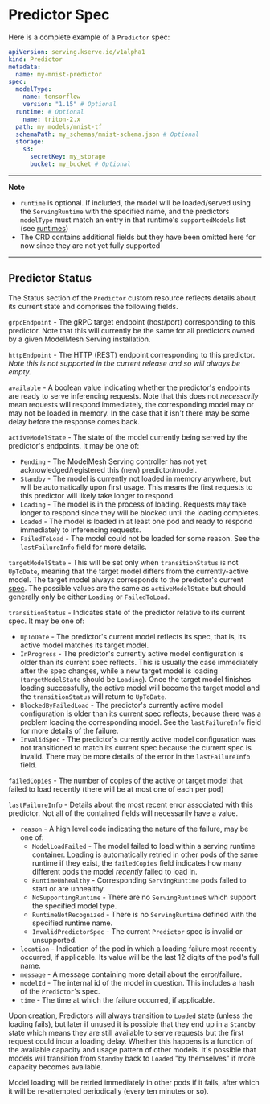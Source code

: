# Predictor Spec

Here is a complete example of a `Predictor` spec:

```yaml
apiVersion: serving.kserve.io/v1alpha1
kind: Predictor
metadata:
  name: my-mnist-predictor
spec:
  modelType:
    name: tensorflow
    version: "1.15" # Optional
  runtime: # Optional
    name: triton-2.x
  path: my_models/mnist-tf
  schemaPath: my_schemas/mnist-schema.json # Optional
  storage:
    s3:
      secretKey: my_storage
      bucket: my_bucket # Optional
```

---

**Note**

- `runtime` is optional. If included, the model will be loaded/served using the `ServingRuntime` with the specified name, and the predictors `modelType` must match an entry in that runtime's `supportedModels` list (see [runtimes](../runtimes/))
- The CRD contains additional fields but they have been omitted here for now since they are not yet fully supported

---

## Predictor Status

The Status section of the `Predictor` custom resource reflects details about its current state and comprises the following fields.

`grpcEndpoint` - The gRPC target endpoint (host/port) corresponding to this predictor. Note that this will currently be the same for all predictors owned by a given ModelMesh Serving installation.

`httpEndpoint` - The HTTP (REST) endpoint corresponding to this predictor. _Note this is not supported in the current release and so will always be empty._

`available` - A boolean value indicating whether the predictor's endpoints are ready to serve inferencing requests. Note that this does not _necessarily_ mean requests will respond immediately, the corresponding model may or may not be loaded in memory. In the case that it isn't there may be some delay before the response comes back.

`activeModelState` - The state of the model currently being served by the predictor's endpoints. It may be one of:

- `Pending` - The ModelMesh Serving controller has not yet acknowledged/registered this (new) predictor/model.
- `Standby` - The model is currently not loaded in memory anywhere, but will be automatically upon first usage. This means the first requests to this predictor will likely take longer to respond.
- `Loading` - The model is in the process of loading. Requests may take longer to respond since they will be blocked until the loading completes.
- `Loaded` - The model is loaded in at least one pod and ready to respond immediately to inferencing requests.
- `FailedToLoad` - The model could not be loaded for some reason. See the `lastFailureInfo` field for more details.

`targetModelState` - This will be set only when `transitionStatus` is not `UpToDate`, meaning that the target model differs from the currently-active model. The target model always corresponds to the predictor's current [spec](#predictor-spec). The possible values are the same as `activeModelState` but should generally only be either `Loading` or `FailedToLoad`.

`transitionStatus` - Indicates state of the predictor relative to its current spec. It may be one of:

- `UpToDate` - The predictor's current model reflects its spec, that is, its active model matches its target model.
- `InProgress` - The predictor's currently active model configuration is older than its current spec reflects. This is usually the case immediately after the spec changes, while a new target model is loading (`targetModelState` should be `Loading`). Once the target model finishes loading successfully, the active model will become the target model and the `transitionStatus` will return to `UpToDate`.
- `BlockedByFailedLoad` - The predictor's currently active model configuration is older than its current spec reflects, because there was a problem loading the corresponding model. See the `lastFailureInfo` field for more details of the failure.
- `InvalidSpec` - The predictor's currently active model configuration was not transitioned to match its current spec because the current spec is invalid. There may be more details of the error in the `lastFailureInfo` field.

`failedCopies` - The number of copies of the active or target model that failed to load recently (there will be at most one of each per pod)

`lastFailureInfo` - Details about the most recent error associated with this predictor. Not all of the contained fields will necessarily have a value.

- `reason` - A high level code indicating the nature of the failure, may be one of:
  - `ModelLoadFailed` - The model failed to load within a serving runtime container. Loading is automatically retried in other pods of the same runtime if they exist, the `failedCopies` field indicates how many different pods the model _recently_ failed to load in.
  - `RuntimeUnhealthy` - Corresponding `ServingRuntime` pods failed to start or are unhealthy.
  - `NoSupportingRuntime` - There are no `ServingRuntime`s which support the specified model type.
  - `RuntimeNotRecognized` - There is no `ServingRuntime` defined with the specified runtime name.
  - `InvalidPredictorSpec` - The current `Predictor` spec is invalid or unsupported.
- `location` - Indication of the pod in which a loading failure most recently occurred, if applicable. Its value will be the last 12 digits of the pod's full name.
- `message` - A message containing more detail about the error/failure.
- `modelId` - The internal id of the model in question. This includes a hash of the `Predictor`'s spec.
- `time` - The time at which the failure occurred, if applicable.

Upon creation, Predictors will always transition to `Loaded` state (unless the loading fails), but later if unused it is possible that they end up in a `Standby` state which means they are still available to serve requests but the first request could incur a loading delay. Whether this happens is a function of the available capacity and usage pattern of other models. It's possible that models will transition from `Standby` back to `Loaded` "by themselves" if more capacity becomes available.

Model loading will be retried immediately in other pods if it fails, after which it will be re-attempted periodically (every ten minutes or so).
